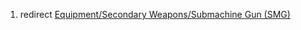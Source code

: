 1.  redirect [Equipment/Secondary Weapons/Submachine Gun
    (SMG)](Equipment/Secondary_Weapons/Submachine_Gun_(SMG) "wikilink")